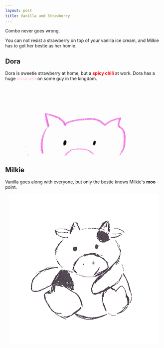 ```yaml
---
layout: post
title: Vanilla and Strawberry
---
```



<p class="message">
  Combo never goes wrong.
</p>

You can not resist a strawberry on top of your vanilla ice cream, and Milkie has to get her bestie as her homie.

## Dora
Dora is sweetie strawberry at home, but a <strong><span style='color:red'>spicy chili</span></strong> at work. Dora has a huge <span style='color:pink'>cruuuush</span> on some guy in the kingdom.
<p align='center'><img src='public/gif/dora_love.gif' alt='Dora in Love'></p>

## Milkie
Vanilla goes along with everyone, but only the bestie knows Milkie's <strong>moo</strong> point.
<p align='center'><img src='public/gif/moo.gif' alt='Moo Moo~'></p>
